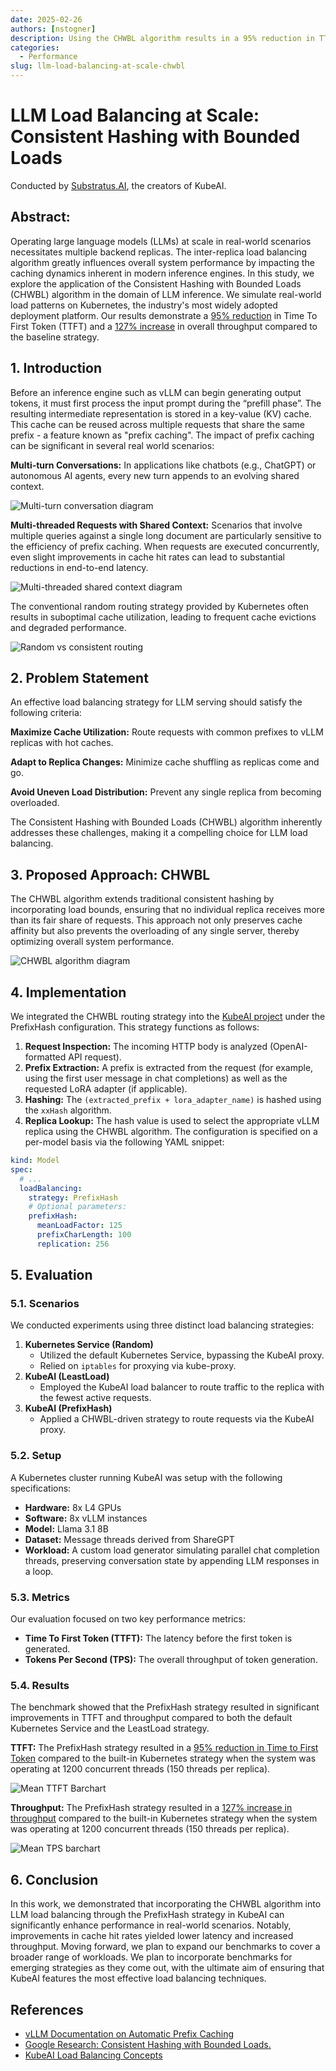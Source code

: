 ```yaml
---
date: 2025-02-26
authors: [nstogner]
description: Using the CHWBL algorithm results in a 95% reduction in TTFT, 127% increase in throughput.
categories:
  - Performance
slug: llm-load-balancing-at-scale-chwbl
---
```

# LLM Load Balancing at Scale: Consistent Hashing with Bounded Loads

Conducted by [Substratus.AI](https://www.substratus.ai/), the creators of KubeAI.

## Abstract:

Operating large language models (LLMs) at scale in real-world scenarios necessitates multiple backend replicas. The inter-replica load balancing algorithm greatly influences overall system performance by impacting the caching dynamics inherent in modern inference engines. In this study, we explore the application of the Consistent Hashing with Bounded Loads (CHWBL) algorithm in the domain of LLM inference. We simulate real-world load patterns on Kubernetes, the industry's most widely adopted deployment platform.  Our results demonstrate a <u>95% reduction</u> in Time To First Token (TTFT) and a <u>127% increase</u> in overall throughput compared to the baseline strategy.

## 1. Introduction

Before an inference engine such as vLLM can begin generating output tokens, it must first process the input prompt during the “prefill phase”. The resulting intermediate representation is stored in a key-value (KV) cache. This cache can be reused across multiple requests that share the same prefix - a feature known as "prefix caching". The impact of prefix caching can be significant in several real world scenarios:

**Multi-turn Conversations:** In applications like chatbots (e.g., ChatGPT) or autonomous AI agents, every new turn appends to an evolving shared context.

![Multi-turn conversation diagram](../../diagrams/multi-turn-clients.excalidraw.png)

**Multi-threaded Requests with Shared Context:**
Scenarios that involve multiple queries against a single long document are particularly sensitive to the efficiency of prefix caching. When requests are executed concurrently, even slight improvements in cache hit rates can lead to substantial reductions in end-to-end latency.

![Multi-threaded shared context diagram](../../diagrams/multi-threaded-shared-context.excalidraw.png)

The conventional random routing strategy provided by Kubernetes often results in suboptimal cache utilization, leading to frequent cache evictions and degraded performance.

![Random vs consistent routing](../../diagrams/random-vs-consistent-hash.excalidraw.png)

## 2. Problem Statement

An effective load balancing strategy for LLM serving should satisfy the following criteria:

**Maximize Cache Utilization:** Route requests with common prefixes to vLLM replicas with hot caches.

**Adapt to Replica Changes:** Minimize cache shuffling as replicas come and go.

**Avoid Uneven Load Distribution:** Prevent any single replica from becoming overloaded.

The Consistent Hashing with Bounded Loads (CHWBL) algorithm inherently addresses these challenges, making it a compelling choice for LLM load balancing.

## 3. Proposed Approach: CHWBL

The CHWBL algorithm extends traditional consistent hashing by incorporating load bounds, ensuring that no individual replica receives more than its fair share of requests. This approach not only preserves cache affinity but also prevents the overloading of any single server, thereby optimizing overall system performance.

![CHWBL algorithm diagram](../../diagrams/chwbl.excalidraw.png)

## 4. Implementation

We integrated the CHWBL routing strategy into the <a href="https://github.com/substratusai/kubeai" target="_blank">KubeAI project</a> under the PrefixHash configuration. This strategy functions as follows:

1. **Request Inspection:** The incoming HTTP body is analyzed (OpenAI-formatted API request).
2. **Prefix Extraction:** A prefix is extracted from the request (for example, using the first user message in chat completions) as well as the requested LoRA adapter (if applicable).
3. **Hashing:** The `(extracted_prefix + lora_adapter_name)` is hashed using the `xxHash` algorithm.
4. **Replica Lookup:** The hash value is used to select the appropriate vLLM replica using the CHWBL algorithm.
The configuration is specified on a per-model basis via the following YAML snippet:

```yaml
kind: Model
spec:
  # ...
  loadBalancing:
    strategy: PrefixHash
    # Optional parameters:
    prefixHash:
      meanLoadFactor: 125
      prefixCharLength: 100
      replication: 256
```

## 5. Evaluation

### 5.1. Scenarios

We conducted experiments using three distinct load balancing strategies:

1. **Kubernetes Service (Random)**
    * Utilized the default Kubernetes Service, bypassing the KubeAI proxy.
    * Relied on `iptables` for proxying via kube-proxy.
2. **KubeAI (LeastLoad)**
    * Employed the KubeAI load balancer to route traffic to the replica with the fewest active requests.
3. **KubeAI (PrefixHash)**
    * Applied a CHWBL-driven strategy to route requests via the KubeAI proxy.

### 5.2. Setup

A Kubernetes cluster running KubeAI was setup with the following specifications:

* **Hardware:** 8x L4 GPUs
* **Software:** 8x vLLM instances
* **Model:** Llama 3.1 8B
* **Dataset:** Message threads derived from ShareGPT
* **Workload:** A custom load generator simulating parallel chat completion threads, preserving conversation state by appending LLM responses in a loop.

### 5.3. Metrics

Our evaluation focused on two key performance metrics:

* **Time To First Token (TTFT):** The latency before the first token is generated.
* **Tokens Per Second (TPS):** The overall throughput of token generation.

### 5.4. Results

The benchmark showed that the PrefixHash strategy resulted in significant improvements in TTFT and throughput compared to both the default Kubernetes Service and the LeastLoad strategy.

**TTFT:** The PrefixHash strategy resulted in a <u>95% reduction in Time to First Token</u> compared to the built-in Kubernetes strategy when the system was operating at 1200 concurrent threads (150 threads per replica).

![Mean TTFT Barchart](../../graphs/ttft-benchmark.png)

**Throughput:** The PrefixHash strategy resulted in a <u>127% increase in throughput</u> compared to the built-in Kubernetes strategy when the system was operating at 1200 concurrent threads (150 threads per replica).

![Mean TPS barchart](../../graphs/throughput-benchmark.png)

## 6. Conclusion

In this work, we demonstrated that incorporating the CHWBL algorithm into LLM load balancing through the PrefixHash strategy in KubeAI can significantly enhance performance in real-world scenarios. Notably, improvements in cache hit rates yielded lower latency and increased throughput. Moving forward, we plan to expand our benchmarks to cover a broader range of workloads. We plan to incorporate benchmarks for emerging strategies as they come out, with the ultimate aim of ensuring that KubeAI features the most effective load balancing techniques.

## References

* [vLLM Documentation on Automatic Prefix Caching](https://docs.vllm.ai/en/latest/features/automatic_prefix_caching.html)
* [Google Research: Consistent Hashing with Bounded Loads.](https://research.google/blog/consistent-hashing-with-bounded-loads/)
* [KubeAI Load Balancing Concepts](https://www.kubeai.org/concepts/load-balancing/)